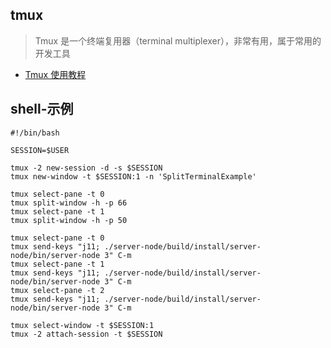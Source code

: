 ## tmux
> Tmux 是一个终端复用器（terminal multiplexer），非常有用，属于常用的开发工具

- [Tmux 使用教程](http://www.ruanyifeng.com/blog/2019/10/tmux.html)

## shell-示例
```
#!/bin/bash

SESSION=$USER

tmux -2 new-session -d -s $SESSION
tmux new-window -t $SESSION:1 -n 'SplitTerminalExample'

tmux select-pane -t 0
tmux split-window -h -p 66
tmux select-pane -t 1
tmux split-window -h -p 50

tmux select-pane -t 0
tmux send-keys "j11; ./server-node/build/install/server-node/bin/server-node 3" C-m
tmux select-pane -t 1
tmux send-keys "j11; ./server-node/build/install/server-node/bin/server-node 3" C-m
tmux select-pane -t 2
tmux send-keys "j11; ./server-node/build/install/server-node/bin/server-node 3" C-m

tmux select-window -t $SESSION:1
tmux -2 attach-session -t $SESSION
```
